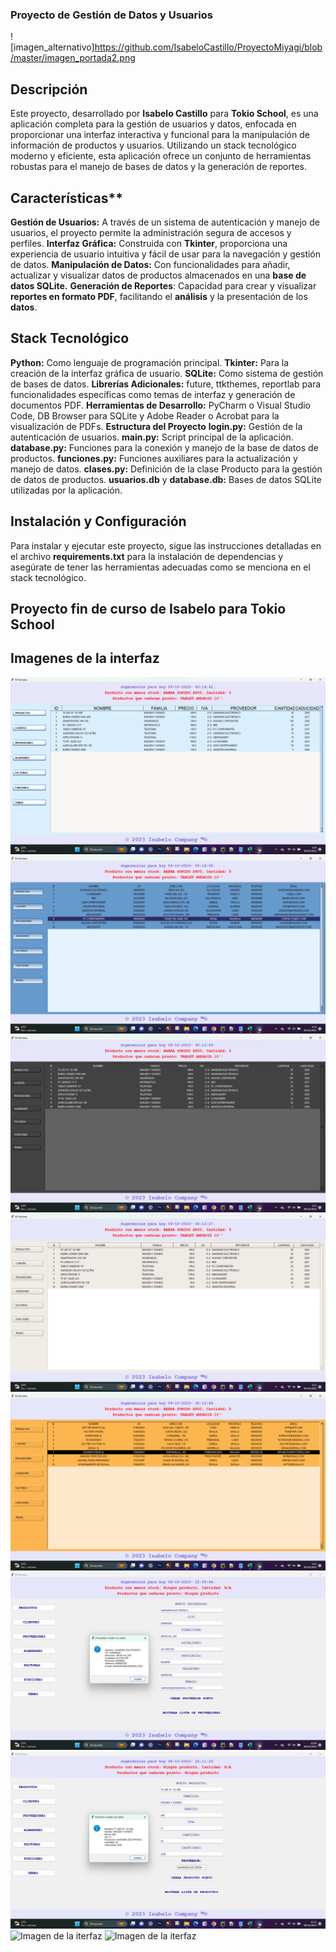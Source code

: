 
### Proyecto de Gestión de Datos y Usuarios
![imagen_alternativo]https://github.com/IsabeloCastillo/ProyectoMiyagi/blob/master/imagen_portada2.png
## Descripción
Este proyecto, desarrollado por **Isabelo Castillo** para **Tokio School**, es una aplicación completa para la gestión de usuarios y datos, enfocada en proporcionar una interfaz interactiva y funcional para la manipulación de información de productos y usuarios. Utilizando un stack tecnológico moderno y eficiente, esta aplicación ofrece un conjunto de herramientas robustas para el manejo de bases de datos y la generación de reportes.

## Características**
**Gestión de Usuarios:** A través de un sistema de autenticación y manejo de usuarios, el proyecto permite la administración segura de accesos y perfiles.
**Interfaz Gráfica:** Construida con **Tkinter**, proporciona una experiencia de usuario intuitiva y fácil de usar para la navegación y gestión de datos.
**Manipulación de Datos:** Con funcionalidades para añadir, actualizar y visualizar datos de productos almacenados en una **base de datos SQLite.**
**Generación de Reportes**: Capacidad para crear y visualizar **reportes en formato PDF**, facilitando el **análisis** y la presentación de los **datos**.
## Stack Tecnológico
**Python:** Como lenguaje de programación principal.
**Tkinter:** Para la creación de la interfaz gráfica de usuario.
**SQLite:** Como sistema de gestión de bases de datos.
**Librerías Adicionales:** future, ttkthemes, reportlab para funcionalidades específicas como temas de interfaz y generación de documentos PDF.
**Herramientas de Desarrollo:** PyCharm o Visual Studio Code, DB Browser para SQLite y Adobe Reader o Acrobat para la visualización de PDFs.
**Estructura del Proyecto**
**login.py:** Gestión de la autenticación de usuarios.
**main.py:** Script principal de la aplicación.
**database.py:** Funciones para la conexión y manejo de la base de datos de productos.
**funciones.py:** Funciones auxiliares para la actualización y manejo de datos.
**clases.py:** Definición de la clase Producto para la gestión de datos de productos.
**usuarios.db** y **database.db:** Bases de datos SQLite utilizadas por la aplicación.
## Instalación y Configuración
Para instalar y ejecutar este proyecto, sigue las instrucciones detalladas en el archivo **requirements.txt** para la instalación de dependencias y asegúrate de tener las herramientas adecuadas como se menciona en el stack tecnológico.



## Proyecto fin de curso de Isabelo para Tokio School

## Imagenes de la interfaz
![Imagen de la iterfaz](images/modo_sky.png)
![Imagen de la iterfaz](images/modo_blue.png)
![Imagen de la iterfaz](images/modo_oscuro.png)
![Imagen de la iterfaz](images/modo_vainilla.png)
![Imagen de la iterfaz](images/modo_madera.png)
![Imagen de la iterfaz](images/proveedor_creado.png)
![Imagen de la iterfaz](images/producto_creado.png)
![Imagen de la iterfaz](images/try_excpet.png)
![Imagen de la iterfaz](images/try_except_email.png)

